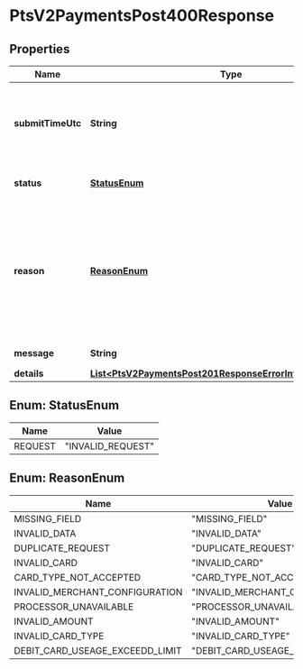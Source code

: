 
# PtsV2PaymentsPost400Response

## Properties
Name | Type | Description | Notes
------------ | ------------- | ------------- | -------------
**submitTimeUtc** | **String** | Time of request in UTC. Format: &#x60;YYYY-MM-DDThh:mm:ssZ&#x60; Example &#x60;2016-08-11T22:47:57Z&#x60; equals August 11, 2016, at 22:47:57 (10:47:57 p.m.). The &#x60;T&#x60; separates the date and the time. The &#x60;Z&#x60; indicates UTC.  |  [optional]
**status** | [**StatusEnum**](#StatusEnum) | The status of the submitted transaction.  Possible values:  - INVALID_REQUEST  |  [optional]
**reason** | [**ReasonEnum**](#ReasonEnum) | The reason of the status.  Possible values:  - MISSING_FIELD  - INVALID_DATA  - DUPLICATE_REQUEST  - INVALID_CARD  - CARD_TYPE_NOT_ACCEPTED  - INVALID_MERCHANT_CONFIGURATION  - PROCESSOR_UNAVAILABLE  - INVALID_AMOUNT  - INVALID_CARD_TYPE  - INVALID_PAYMENT_ID  - DEBIT_CARD_USEAGE_EXCEEDD_LIMIT  |  [optional]
**message** | **String** | The detail message related to the status and reason listed above. |  [optional]
**details** | [**List&lt;PtsV2PaymentsPost201ResponseErrorInformationDetails&gt;**](PtsV2PaymentsPost201ResponseErrorInformationDetails.md) |  |  [optional]


<a name="StatusEnum"></a>
## Enum: StatusEnum
Name | Value
---- | -----
REQUEST | &quot;INVALID_REQUEST&quot;


<a name="ReasonEnum"></a>
## Enum: ReasonEnum
Name | Value
---- | -----
MISSING_FIELD | &quot;MISSING_FIELD&quot;
INVALID_DATA | &quot;INVALID_DATA&quot;
DUPLICATE_REQUEST | &quot;DUPLICATE_REQUEST&quot;
INVALID_CARD | &quot;INVALID_CARD&quot;
CARD_TYPE_NOT_ACCEPTED | &quot;CARD_TYPE_NOT_ACCEPTED&quot;
INVALID_MERCHANT_CONFIGURATION | &quot;INVALID_MERCHANT_CONFIGURATION&quot;
PROCESSOR_UNAVAILABLE | &quot;PROCESSOR_UNAVAILABLE&quot;
INVALID_AMOUNT | &quot;INVALID_AMOUNT&quot;
INVALID_CARD_TYPE | &quot;INVALID_CARD_TYPE&quot;
DEBIT_CARD_USEAGE_EXCEEDD_LIMIT | &quot;DEBIT_CARD_USEAGE_EXCEEDD_LIMIT&quot;



